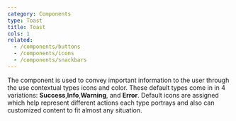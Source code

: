 ```yaml
---
category: Components
type: Toast
title: Toast
cols: 1
related:
  - /components/buttons
  - /components/icons
  - /components/snackbars
---
```


The component is used to convey important information to the user through the use contextual types icons and color.
These default types come in in 4 variations: **Success**,**Info**,**Warning**, and **Error**. Default icons are assigned
which help represent different actions each type portrays and also can customized content to fit almost any situation.